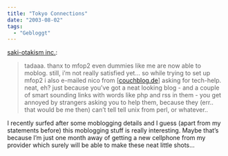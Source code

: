 ```yaml
---
title: "Tokyo Connections"
date: "2003-08-02"
tags:
  - "Gebloggt"
---
```


[saki-otakism inc.](http://kamipaleh.blogspot.com/ "saki-otakism inc."):

> tadaaa. thanx to mfop2 even dummies like me are now able to moblog. still, i’m not really satisfied yet… so while trying to set up mfop2 i also e-mailed nico from \[[couchblog.de](http://www.couchblog.de/couchblog/)\] asking for tech-help. neat, eh? just because you’ve got a neat looking blog - and a couple of smart sounding links with words like php and rss in them - you get annoyed by strangers asking you to help them, because they (err.. that would be me then) can’t tell tell unix from perl, or whatever..

I recently surfed after some moblogging details and I guess (apart from my statements before) this moblogging stuff is really interesting. Maybe that’s because I’m just one month away of getting a new cellphone from my provider which surely will be able to make these neat little shots…
